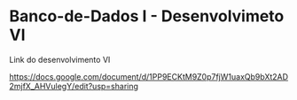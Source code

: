 # Banco-de-Dados I - Desenvolvimeto VI

Link do desenvolvimento VI

https://docs.google.com/document/d/1PP9ECKtM9Z0p7fjW1uaxQb9bXt2AD2mjfX_AHVulegY/edit?usp=sharing


